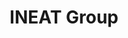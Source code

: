 ---
blog: https://blog.ineat-conseil.fr/
facebook: https://facebook.com/IneatGroup
git: https://github.com/twogrey
linkedin: https://linkedin.com/company/ineat-conseil
logohandle: ineat-group
sort: ineat-group
title: INEAT Group
twitter: https://x.com/ineatgroup
website: https://ineat-group.com/
---